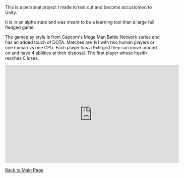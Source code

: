This is a personal project I made to test out and become accustomed to Unity.

It is in an alpha state and was meant to be a learning tool than a large full fledged game.

The gameplay style is from Capcom's Mega Man Battle Network series and has an added touch of DOTA. Matches are 1v1 with two human players or one human vs one CPU. Each player has a 9x9 grid they can move around on and have 4 abilities at their disposal. The first player whose health reaches 0 loses. 

<iframe width="560" height="315" src="https://www.youtube.com/embed/Ph6Hncn1U4w" frameborder="0" allowfullscreen></iframe>

[Back to Main Page](http://mvpet.github.io/)

